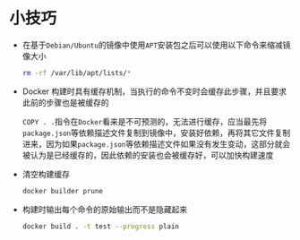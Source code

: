 # 小技巧


- 在基于`Debian/Ubuntu`的镜像中使用`APT`安装包之后可以使用以下命令来缩减镜像大小
	<p id="wivL4qYFTxop5i9idnGz69">
	
	```Bash
	rm -rf /var/lib/apt/lists/*
	```
	
	
	</p>




- Docker 构建时具有缓存机制，当执行的命令不变时会缓存此步骤，并且要求此前的步骤也是被缓存的
	<p id="sEsm8iMQheVRPF2CkDdomS">
	
	`COPY . .`指令在`Docker`看来是不可预测的，无法进行缓存，应当最先将`package.json`等依赖描述文件复制到镜像中，安装好依赖，再将其它文件复制进来，因为如果`package.json`等依赖描述文件如果没有发生变动，这部分就会被认为是已经缓存的，因此依赖的安装也会被缓存好，可以加快构建速度
	
	</p>




- 清空构建缓存
	<p id="isEJ3uNxScmo1RjXBBQaTn">
	
	```Bash
	docker builder prune
	```
	
	
	</p>




- 构建时输出每个命令的原始输出而不是隐藏起来
	<p id="vB3nZy9bkf8BYk1e3ybeJH">
	
	```Bash
	docker build . -t test --progress plain
	```
	
	
	</p>


